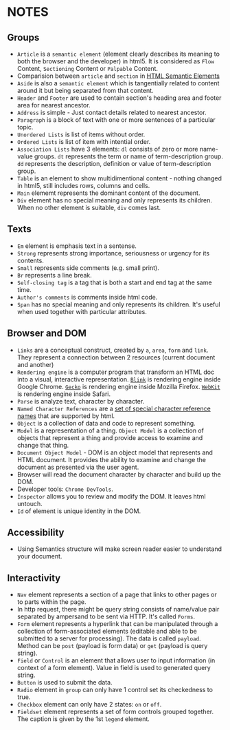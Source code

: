 # NOTES

## Groups

- `Article` is a `semantic element` (element clearly describes its meaning to both the browser and the developer) in html5. It is considered as `Flow` Content, `Sectioning` Content or `Palpable` Content.
- Comparision between `article` and `section` in [HTML Semantic Elements](https://www.w3schools.com/html/html5_semantic_elements.asp)
- `Aside` is also a `semantic element` which is tangentially related to content around it but being separated from that content.
- `Header` and `Footer` are used to contain section's heading area and footer area for nearest ancestor.
- `Address` is simple - Just contact details related to nearest ancestor.
- `Paragraph` is a block of text with one or more sentences of a particular topic.
- `Unordered Lists` is list of items without order.
- `Ordered Lists` is list of item with intential order.
- `Association Lists` have 3 elements: `dl` consists of zero or more name-value groups. `dt` represents the term or name of term-description group. `dd` represents the description, definition or value of term-description group.
- `Table` is an element to show multidimentional content - nothing changed in html5, still includes rows, columns and cells.
- `Main` elememt represents the dominant content of the document.
- `Div` element has no special meaning and only represents its children. When no other element is suitable, `div` comes last.

## Texts

- `Em` element is emphasis text in a sentense.
- `Strong` represents strong importance, seriousness or urgency for its contents.
- `Small` represents side comments (e.g. small print).
- `Br` represents a line break.
- `Self-closing tag` is a tag that is both a start and end tag at the same time.
- `Author's comments` is comments inside html code.
- `Span` has no special meaning and only represents its children. It's useful when used together with particular attributes.

## Browser and DOM

- `Links` are a conceptual construct, created by `a`, `area`, `form` and `link`. They represent a connection between 2 resources (current document and another)
- `Rendering engine` is a computer program that transform an HTML doc into a visual, interactive representation. [`Blink`](https://www.chromium.org/blink/) is rendering engine inside Google Chrome. [`Gecko`](https://firefox-source-docs.mozilla.org/overview/gecko.html) is rendering engine inside Mozilla Firefox. [`WebKit`](https://webkit.org/) is rendering engine inside Safari.
- `Parse` is analyze text, character by character.
- `Named Character References` are a [set of special character reference names](https://html.spec.whatwg.org/multipage/named-characters.html) that are supported by html.
- `Object` is a collection of data and code to represent something.
- `Model` is a representation of a thing. `Object Model` is a collection of objects that represent a thing and provide access to examine and change that thing.
- `Document Object Model` - DOM is an object model that represents and HTML document. It provides the ability to examine and change the document as presented via the user agent.
- Browser will read the document character by character and build up the DOM.
- Developer tools: `Chrome DevTools`.
- `Inspector` allows you to review and modify the DOM. It leaves html untouch.
- `Id` of element is unique identity in the DOM.

## Accessibility
- Using Semantics structure will make screen reader easier to understand your document.

## Interactivity
- `Nav` element represents a section of a page that links to other pages or to parts within the page.
- In http request, there might be query string consists of name/value pair separated by ampersand to be sent via HTTP. It's called `Forms`.
- `Form` element represents a hyperlink that can be manipulated through a collection of form-associated elements (editable and able to be submitted to a server for processing). The data is called `payload`. Method can be `post` (payload is form data) or `get` (payload is query string).
- `Field` or `Control` is an element that allows user to input information (in context of a form element). Value in field is used to generated query string.
- `Button` is used to submit the data.
- `Radio` element in `group` can only have 1 control set its checkedness to true.
- `Checkbox` element can only have 2 states: `on` or `off`.
- `Fieldset` element represents a set of form controls grouped together. The caption is given by the 1st `legend` element.
